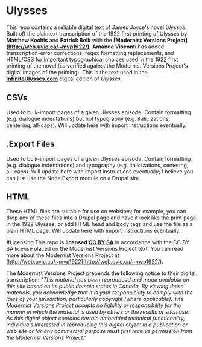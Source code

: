 Ulysses
=======
This repo contains a reliable digital text of James Joyce's novel *Ulysses*. Built off the plaintext transcription of the 1922 first printing of Ulysses by **Matthew Kochis** and **Patrick Belk** with the **[Modernist Versions Project] (http://web.uvic.ca/~mvp1922/)**, **Amanda Visconti** has added transcription-error corrections, regex formatting replacements, and HTML/CSS for important typographical choices used in the 1922 first printing of the novel (as verified against the Modernist Versions Project's digital images of the printing). This is the text used in the **[InfiniteUlysses.com](http://www.InfiniteUlysses.com)** digital edition of *Ulysses*.

## CSVs
Used to bulk-import pages of a given Ulysses episode. Contain formatting (e.g. dialogue indentations) but not typography (e.g. italicizations, centering, all-caps). Will update here with import instructions eventually.

## .Export Files
Used to bulk-import pages of a given Ulysses episode. Contain formatting (e.g. dialogue indentations) and typography (e.g. italicizations, centering, all-caps). Will update here with import instructions eventually; I believe you can just use the Node Export module on a Drupal site.

## HTML
These HTML files are suitable for use on websites; for example, you can drop any of these files into a Drupal page and have it look like the print page in the 1922 Ulysses, or add HTML head and body tags and use the file as a plain HTML page. Will update here with import instructions eventually.

#Licensing
This repo is **licensed [CC BY SA](https://creativecommons.org/licenses/by-nc-sa/3.0/)** in accordance with the CC BY SA license placed on the Modernist Versions Project text. You can read more about the Modernist Versions Project at [http://web.uvic.ca/~mvp1922](http://web.uvic.ca/~mvp1922/). 

The Modernist Versions Project prepends the following notice to their digital transcription:
*"This material has been reproduced and made available on this site based on its public domain status in Canada. By viewing these materials, you acknowledge that it is your responsibility to comply with the laws of your jurisdiction, particularly copyright (where applicable). The Modernist Versions Project accepts no liability or responsibility for the manner in which the material is used by others or the results of such use. As this digital object contains certain embedded technical functionality, individuals interested in reproducing this digital object in a publication or web site or for any commercial purpose must first receive permission from the Modernist Versions Project."*
